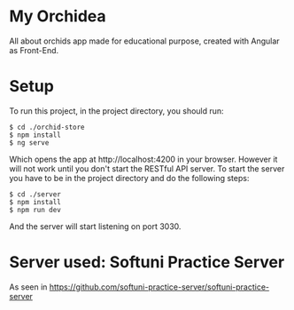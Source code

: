 # My Orchidea
All about orchids app made for educational purpose, created with Angular as Front-End.
# Setup
To run this project, in the project directory, you should run:

```
$ cd ./orchid-store
$ npm install
$ ng serve
```

Which opens the app at http://localhost:4200 in your browser. However it will not work until you don't start the RESTful API server. To start the server you have to be in the project directory and do the following steps:

```
$ cd ./server
$ npm install
$ npm run dev
```

And the server will start listening on port 3030.

# Server used: Softuni Practice Server

As seen in https://github.com/softuni-practice-server/softuni-practice-server
